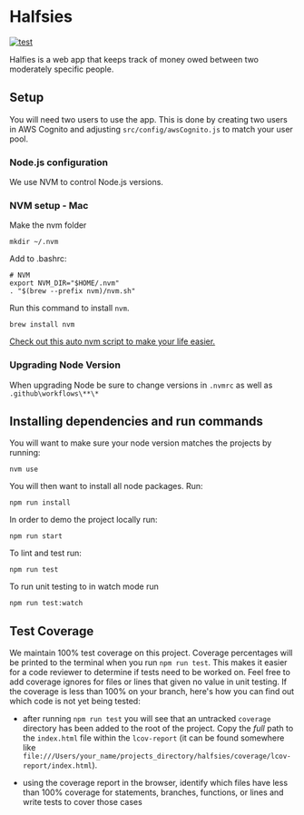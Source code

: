 # Halfsies
[![test](https://github.com/troyblank/halfsies/actions/workflows/test.yml/badge.svg)](https://github.com/troyblank/halfsies/actions/workflows/test.yml)

Halfies is a web app that keeps track of money owed between two moderately specific people.

## Setup
You will need two users to use the app. This is done by creating two users in AWS Cognito and adjusting `src/config/awsCognito.js` to match your user pool.

### Node.js configuration

We use NVM to control Node.js versions.

### NVM setup - Mac

Make the nvm folder
```
mkdir ~/.nvm
```

Add to .bashrc:

```
# NVM
export NVM_DIR="$HOME/.nvm"
. "$(brew --prefix nvm)/nvm.sh"
```

Run this command to install `nvm`.

```
brew install nvm
```

[Check out this auto nvm script to make your life easier.](https://github.com/nvm-sh/nvm#deeper-shell-integration)

### Upgrading Node Version

When upgrading Node be sure to change versions in `.nvmrc` as well as `.github\workflows\**\*`

## Installing dependencies and run commands

You will want to make sure your node version matches the projects by running:

```
nvm use
```

You will then want to install all node packages. Run:

```
npm run install
```

In order to demo the project locally run:

```
npm run start
```

To lint and test run:

```
npm run test
```

To run unit testing to in watch mode run

```
npm run test:watch
```

## Test Coverage

We maintain 100% test coverage on this project. Coverage percentages will be printed to the terminal when you run `npm run test`. This makes it easier for a code reviewer to determine if tests need to be worked on. Feel free to add coverage ignores for files or lines that given no value in unit testing.  If the coverage is less than 100% on your branch, here's how you can find out which code is not yet being tested:

* after running `npm run test` you will see that an untracked `coverage` directory has been added to the root of the project. Copy the _full_ path to the `index.html` file within the `lcov-report` (it can be found somewhere like `file:///Users/your_name/projects_directory/halfsies/coverage/lcov-report/index.html`).

* using the coverage report in the browser, identify which files have less than 100% coverage for statements, branches, functions, or lines and write tests to cover those cases
